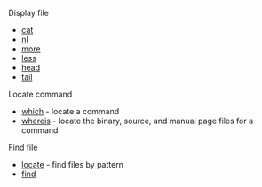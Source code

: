 Display file
- [cat](cat.md)
- [nl](nl.md)
- [more](more.md)
- [less](less.md)
- [head](head.md)
- [tail](tail.md)

Locate command
- [which](which.md) - locate a command
- [whereis](whereis.md) - locate the binary, source, and manual page files for a command

Find file 
- [locate](locate.md) - find files by pattern
- [find](find.md)





